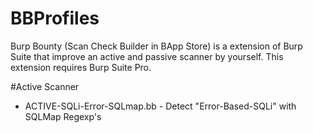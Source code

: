 # BBProfiles
Burp Bounty (Scan Check Builder in BApp Store) is a extension of Burp Suite that improve an active and passive scanner by yourself. This extension requires Burp Suite Pro. 

#Active Scanner
* ACTIVE-SQLi-Error-SQLmap.bb - Detect "Error-Based-SQLi" with SQLMap Regexp's 

